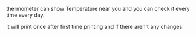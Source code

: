 thermometer can show Temperature near you and you can check it every time every day.

it will print once after first time printing and if there aren't any changes.
